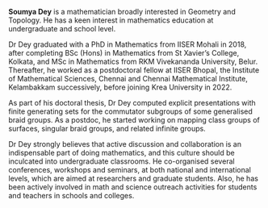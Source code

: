 <b>Soumya Dey</b> is a mathematician broadly interested in Geometry and Topology. He has a keen interest in mathematics education at undergraduate and school level.

Dr Dey graduated with a PhD in Mathematics from IISER Mohali in 2018, after completing BSc (Hons) in Mathematics from St Xavier’s College, Kolkata, and MSc in Mathematics from RKM Vivekananda University, Belur. Thereafter, he worked as a postdoctoral fellow at IISER Bhopal, the Institute of Mathematical Sciences, Chennai and Chennai Mathematical Institute, Kelambakkam successively, before joining Krea University in 2022.

As part of his doctoral thesis, Dr Dey computed explicit presentations with finite generating sets for the commutator subgroups of some generalised braid groups. As a postdoc, he started working on mapping class groups of surfaces, singular braid groups, and related infinite groups.

Dr Dey strongly believes that active discussion and collaboration is an indispensable part of doing mathematics, and this culture should be inculcated into undergraduate classrooms. He co-organised several conferences, workshops and seminars, at both national and international levels, which are aimed at researchers and graduate students. Also, he has been actively involved in math and science outreach activities for students and teachers in schools and colleges.

